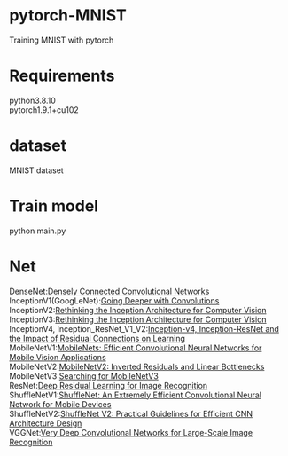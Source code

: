 # pytorch-MNIST
Training MNIST with pytorch

# Requirements
python3.8.10\
pytorch1.9.1+cu102

# dataset
MNIST dataset

# Train model
python main.py

# Net
DenseNet:[Densely Connected Convolutional Networks](https://arxiv.org/abs/1608.06993v5)\
InceptionV1(GoogLeNet):[Going Deeper with Convolutions](https://arxiv.org/abs/1409.4842v1)\
InceptionV2:[Rethinking the Inception Architecture for Computer Vision](https://arxiv.org/abs/1512.00567v3)\
InceptionV3:[Rethinking the Inception Architecture for Computer Vision](https://arxiv.org/abs/1512.00567v3)\
InceptionV4, Inception_ResNet_V1_V2:[Inception-v4, Inception-ResNet and the Impact of Residual Connections on Learning](https://arxiv.org/abs/1602.07261)\
MobileNetV1:[MobileNets: Efficient Convolutional Neural Networks for Mobile Vision Applications](https://arxiv.org/abs/1704.04861)\
MobileNetV2:[MobileNetV2: Inverted Residuals and Linear Bottlenecks](https://arxiv.org/abs/1801.04381)\
MobileNetV3:[Searching for MobileNetV3](https://arxiv.org/abs/1905.02244)\
ResNet:[Deep Residual Learning for Image Recognition](https://arxiv.org/abs/1512.03385v1)\
ShuffleNetV1:[ShuffleNet: An Extremely Efficient Convolutional Neural Network for Mobile Devices](https://arxiv.org/abs/1707.01083v2)\
ShuffleNetV2:[ShuffleNet V2: Practical Guidelines for Efficient CNN Architecture Design](https://arxiv.org/abs/1807.11164v1)\
VGGNet:[Very Deep Convolutional Networks for Large-Scale Image Recognition](https://arxiv.org/abs/1409.1556v6)
